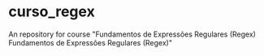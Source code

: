 # curso_regex
An repository for course "Fundamentos de Expressões Regulares (Regex) Fundamentos de Expressões Regulares (Regex)"
